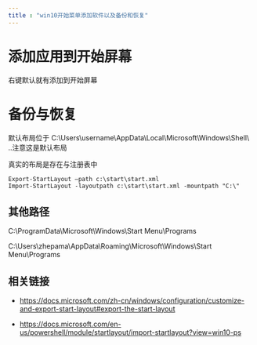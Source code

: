 ```yaml
---
title : "win10开始菜单添加软件以及备份和恢复" 
---
```


# 添加应用到开始屏幕

右键默认就有添加到开始屏幕

# 备份与恢复

默认布局位于 C:\\Users\\username\\AppData\\Local\\Microsoft\\Windows\\Shell\\ ..注意这是默认布局

真实的布局是存在与注册表中

```
Export-StartLayout –path c:\start\start.xml
Import-StartLayout -layoutpath c:\start\start.xml -mountpath "C:\"
```

## 其他路径

C:\\ProgramData\\Microsoft\\Windows\\Start Menu\\Programs

C:\\Users\\zhepama\\AppData\\Roaming\\Microsoft\\Windows\\Start Menu\\Programs

## 相关链接

- <https://docs.microsoft.com/zh-cn/windows/configuration/customize-and-export-start-layout#export-the-start-layout>

- <https://docs.microsoft.com/en-us/powershell/module/startlayout/import-startlayout?view=win10-ps>